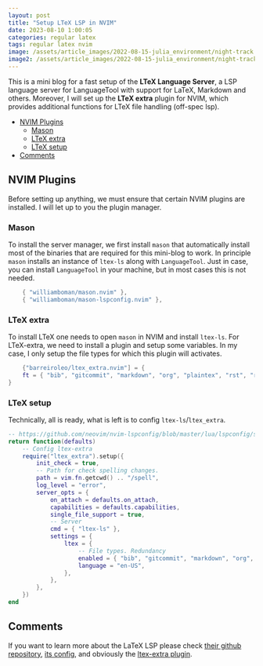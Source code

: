 ```yaml
---
layout: post
title: "Setup LTeX LSP in NVIM"
date: 2023-08-10 1:00:05
categories: regular latex
tags: regular latex nvim
image: /assets/article_images/2022-08-15-julia_environment/night-track.JPG
image2: /assets/article_images/2022-08-15-julia_environment/night-track-mobile.JPG
---
```


This is a mini blog for a fast setup of the **LTeX Language Server**, a LSP language server for LanguageTool with support for LaTeX, Markdown and others. Moreover, I will set up the **LTeX extra** plugin for NVIM, which provides additional functions for LTeX file handling (off-spec lsp).

<!--toc:start-->
- [NVIM Plugins](#nvim-plugins)
  - [Mason](#mason)
  - [LTeX extra](#ltex-extra)
  - [LTeX setup](#ltex-setup)
- [Comments](#comments)
<!--toc:end-->

## NVIM Plugins

Before setting up anything, we must ensure that certain NVIM plugins are installed. I will let up to you the plugin manager.

### Mason

To install the server manager, we first install `mason` that automatically install most of the binaries that are required for this mini-blog to work. In principle `mason` installs an instance of `ltex-ls` along with `LanguageTool`. Just in case, you can install `LanguageTool` in your machine, but in most cases this is not needed.

```lua
	{ "williamboman/mason.nvim" },
	{ "williamboman/mason-lspconfig.nvim" },
```

### LTeX extra

To install LTeX one needs to open `mason` in NVIM and install `ltex-ls`. For LTeX-extra, we need to install a plugin and setup some variables. In my case, I only setup the file types for which this plugin will activates.

```lua
	{"barreiroleo/ltex_extra.nvim"] = {
	ft = { "bib", "gitcommit", "markdown", "org", "plaintex", "rst", "rnoweb", "tex", "pandoc" },
}
```

### LTeX setup

Technically, all is ready, what is left is to config `ltex-ls`/`ltex_extra`.

```lua
-- https://github.com/neovim/nvim-lspconfig/blob/master/lua/lspconfig/server_configurations/ltex.lua
return function(defaults)
	-- Config ltex-extra
	require("ltex_extra").setup({
		init_check = true,
		-- Path for check spelling changes.
		path = vim.fn.getcwd() .. "/spell",
		log_level = "error",
		server_opts = {
			on_attach = defaults.on_attach,
			capabilities = defaults.capabilities,
			single_file_support = true,
			-- Server
			cmd = { "ltex-ls" },
			settings = {
				ltex = {
					-- File types. Redundancy
					enabled = { "bib", "gitcommit", "markdown", "org", "plaintex", "rst", "rnoweb", "tex", "pandoc" },
					language = "en-US",
				},
			},
		},
	})
end
```

## Comments

If you want to learn more about the LaTeX LSP please check [their github repository][pap1], [its config][pap2], and obviously the [ltex-extra plugin][pap3].



[pap1]: https://github.com/valentjn/ltex-ls "LTeX"
[pap2]: https://github.com/neovim/nvim-lspconfig/blob/master/lua/lspconfig/server_configurations/ltex.lua "ltex minimum setup"
[pap3]: hhttps://github.com/barreiroleo/ltex_extra.nvim "LTeX-extra"

